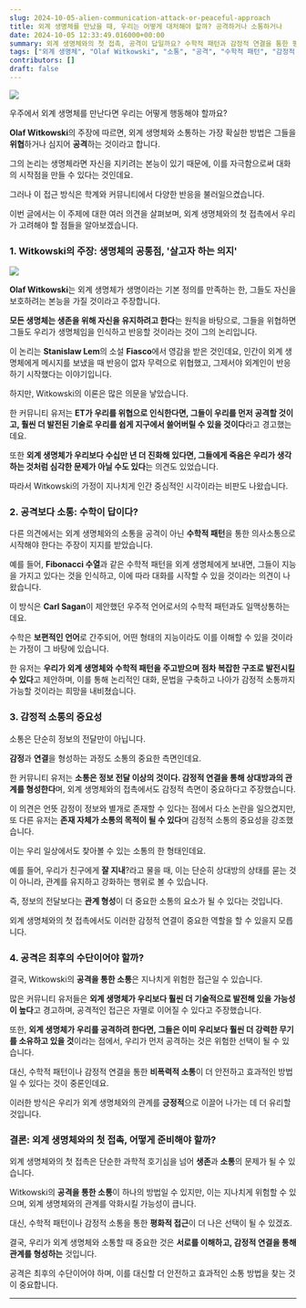 ```yaml
---
slug: 2024-10-05-alien-communication-attack-or-peaceful-approach
title: 외계 생명체를 만났을 때, 우리는 어떻게 대처해야 할까? 공격하거나 소통하거나
date: 2024-10-05 12:33:49.016000+00:00
summary: 외계 생명체와의 첫 접촉, 공격이 답일까요? 수학적 패턴과 감정적 연결을 통한 평화적 소통 방법을 탐구합니다.
tags: ["외계 생명체", "Olaf Witkowski", "소통", "공격", "수학적 패턴", "감정적 연결"]
contributors: []
draft: false
---
```


![](https://blogger.googleusercontent.com/img/a/AVvXsEgphg3aGJ9LPBJcUtlN4sa1awZO4PEYKZPW_OO2lwcJN2v6O2cY9PIyH2NGxlzl_AQAr0D1a_5EWVVYa9MDOijRnIYzLHBUIOR7Hu3JQlJtX3Y3t3crALB_jreW-ONaH6nb1jYqfQejZBDL8w_OXO0OQxmWhIXlTDdxmHaH2wb9q84JGNb0hF0JszSFdZw)



우주에서 외계 생명체를 만난다면 우리는 어떻게 행동해야 할까요?

**Olaf Witkowski**의 주장에 따르면, 외계 생명체와 소통하는 가장 확실한 방법은 그들을 **위협**하거나 심지어 **공격**하는 것이라고 합니다.

그의 논리는 생명체라면 자신을 지키려는 본능이 있기 때문에, 이를 자극함으로써 대화의 시작점을 만들 수 있다는 것인데요.

그러나 이 접근 방식은 학계와 커뮤니티에서 다양한 반응을 불러일으켰습니다.

이번 글에서는 이 주제에 대한 여러 의견을 살펴보며, 외계 생명체와의 첫 접촉에서 우리가 고려해야 할 점들을 알아보겠습니다.

### 1. Witkowski의 주장: 생명체의 공통점, '살고자 하는 의지'

![](https://blogger.googleusercontent.com/img/a/AVvXsEi84amOHym8jVC40OFdgEfq2_V1gaAh3xKAg3ejjsDtJfTf9kVCqVMqshJ3rHqgbMVtXC42qF812KXp0STzA216L1khsgD0JKe_NhibFo8A2tqdY9Groa6jr69GJUCgJSYNterrIfmKO-draYiZlZCtMTp2KoqhXtr84MHAo1uDu4fmis9SgEK8Vh21UyY)

**Olaf Witkowski**는 외계 생명체가 생명이라는 기본 정의를 만족하는 한, 그들도 자신을 보호하려는 본능을 가질 것이라고 주장합니다.

**모든 생명체는 생존을 위해 자신을 유지하려고 한다**는 원칙을 바탕으로, 그들을 위협하면 그들도 우리가 생명체임을 인식하고 반응할 것이라는 것이 그의 논리입니다.

이 논리는 **Stanislaw Lem**의 소설 **Fiasco**에서 영감을 받은 것인데요, 인간이 외계 생명체에게 메시지를 보냈을 때 반응이 없자 무력으로 위협했고, 그제서야 외계인이 반응하기 시작했다는 이야기입니다.

하지만, Witkowski의 이론은 많은 의문을 낳았습니다.

한 커뮤니티 유저는 **ET가 우리를 위협으로 인식한다면, 그들이 우리를 먼저 공격할 것이고, 훨씬 더 발전된 기술로 우리를 쉽게 지구에서 쓸어버릴 수 있을 것이다**라고 경고했는데요.

또한 **외계 생명체가 우리보다 수십만 년 더 진화해 있다면, 그들에게 죽음은 우리가 생각하는 것처럼 심각한 문제가 아닐 수도 있다**는 의견도 있었습니다.

따라서 Witkowski의 가정이 지나치게 인간 중심적인 시각이라는 비판도 나왔습니다.

### 2. 공격보다 소통: 수학이 답이다?

다른 의견에서는 외계 생명체와의 소통을 공격이 아닌 **수학적 패턴**을 통한 의사소통으로 시작해야 한다는 주장이 지지를 받았습니다.

예를 들어, **Fibonacci 수열**과 같은 수학적 패턴을 외계 생명체에게 보내면, 그들이 지능을 가지고 있다는 것을 인식하고, 이에 따라 대화를 시작할 수 있을 것이라는 의견이 나왔습니다.

이 방식은 **Carl Sagan**이 제안했던 우주적 언어로서의 수학적 패턴과도 일맥상통하는데요.

수학은 **보편적인 언어**로 간주되어, 어떤 형태의 지능이라도 이를 이해할 수 있을 것이라는 가정이 그 바탕에 있습니다.

한 유저는 **우리가 외계 생명체와 수학적 패턴을 주고받으며 점차 복잡한 구조로 발전시킬 수 있다**고 제안하며, 이를 통해 논리적인 대화, 문법을 구축하고 나아가 감정적 소통까지 가능할 것이라는 희망을 내비쳤습니다.

### 3. 감정적 소통의 중요성

소통은 단순히 정보의 전달만이 아닙니다.

**감정**과 **연결**을 형성하는 과정도 소통의 중요한 측면인데요.

한 커뮤니티 유저는 **소통은 정보 전달 이상의 것이다. 감정적 연결을 통해 상대방과의 관계를 형성한다**며, 외계 생명체와의 접촉에서도 감정적 측면이 중요하다고 주장했습니다.

이 의견은 언뜻 감정이 정보와 별개로 존재할 수 있다는 점에서 다소 논란을 일으켰지만, 또 다른 유저는 **존재 자체가 소통의 목적이 될 수 있다**며 감정적 소통의 중요성을 강조했습니다.

이는 우리 일상에서도 찾아볼 수 있는 소통의 한 형태인데요.

예를 들어, 우리가 친구에게 **잘 지내**?라고 물을 때, 이는 단순히 상대방의 상태를 묻는 것이 아니라, 관계를 유지하고 강화하는 행위로 볼 수 있습니다.

즉, 정보의 전달보다는 **관계 형성**이 더 중요한 소통의 요소가 될 수 있다는 것입니다.

외계 생명체와의 첫 접촉에서도 이러한 감정적 연결이 중요한 역할을 할 수 있을지 모릅니다.

### 4. 공격은 최후의 수단이어야 할까?

결국, Witkowski의 **공격을 통한 소통**은 지나치게 위험한 접근일 수 있습니다.

많은 커뮤니티 유저들은 **외계 생명체가 우리보다 훨씬 더 기술적으로 발전해 있을 가능성이 높다**고 경고하며, 공격적인 접근은 자멸로 이어질 수 있다고 주장했습니다.

또한, **외계 생명체가 우리를 공격하려 한다면, 그들은 이미 우리보다 훨씬 더 강력한 무기를 소유하고 있을 것**이라는 점에서, 우리가 먼저 공격하는 것은 위험한 선택이 될 수 있습니다.

대신, 수학적 패턴이나 감정적 연결을 통한 **비폭력적 소통**이 더 안전하고 효과적인 방법일 수 있다는 것이 중론인데요.

이러한 방식은 우리가 외계 생명체와의 관계를 **긍정적**으로 이끌어 나가는 데 더 유리할 것입니다.

### 결론: 외계 생명체와의 첫 접촉, 어떻게 준비해야 할까?

외계 생명체와의 첫 접촉은 단순한 과학적 호기심을 넘어 **생존**과 **소통**의 문제가 될 수 있습니다.

Witkowski의 **공격을 통한 소통**이 하나의 방법일 수 있지만, 이는 지나치게 위험할 수 있으며, 외계 생명체와의 관계를 악화시킬 가능성이 큽니다.

대신, 수학적 패턴이나 감정적 소통을 통한 **평화적 접근**이 더 나은 선택이 될 수 있겠죠.

결국, 우리가 외계 생명체와 소통할 때 중요한 것은 **서로를 이해하고, 감정적 연결을 통해 관계를 형성하는** 것입니다.

공격은 최후의 수단이어야 하며, 이를 대신할 더 안전하고 효과적인 소통 방법을 찾는 것이 중요합니다.

---
